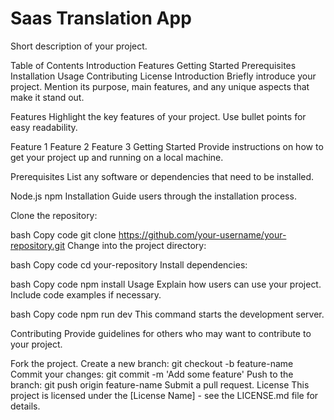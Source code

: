 <h1>  Saas Translation App </h1>
Short description of your project.

Table of Contents
Introduction
Features
Getting Started
Prerequisites
Installation
Usage
Contributing
License
Introduction
Briefly introduce your project. Mention its purpose, main features, and any unique aspects that make it stand out.

Features
Highlight the key features of your project. Use bullet points for easy readability.

Feature 1
Feature 2
Feature 3
Getting Started
Provide instructions on how to get your project up and running on a local machine.

Prerequisites
List any software or dependencies that need to be installed.

Node.js
npm
Installation
Guide users through the installation process.

Clone the repository:

bash
Copy code
git clone https://github.com/your-username/your-repository.git
Change into the project directory:

bash
Copy code
cd your-repository
Install dependencies:

bash
Copy code
npm install
Usage
Explain how users can use your project. Include code examples if necessary.

bash
Copy code
npm run dev
This command starts the development server.

Contributing
Provide guidelines for others who may want to contribute to your project.

Fork the project.
Create a new branch: git checkout -b feature-name
Commit your changes: git commit -m 'Add some feature'
Push to the branch: git push origin feature-name
Submit a pull request.
License
This project is licensed under the [License Name] - see the LICENSE.md file for details.